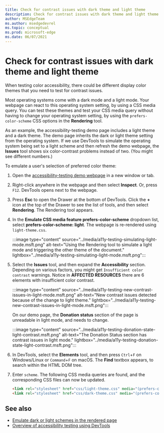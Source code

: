 ```yaml
---
title: Check for contrast issues with dark theme and light theme
description: Check for contrast issues with dark theme and light theme (for dark mode and light mode) using the \"Emulate CSS media feature prefers-color-scheme\" dropdown list in the Rendering tool.
author: MSEdgeTeam
ms.author: msedgedevrel
ms.topic: conceptual
ms.prod: microsoft-edge
ms.date: 06/07/2021
---
```

# Check for contrast issues with dark theme and light theme

<!-- Rendering tool: Emulate CSS media feature prefers-color-scheme -->

When testing color accessibility, there could be different display color themes that you need to test for contrast issues.

Most operating systems come with a dark mode and a light mode.  Your webpage can react to this operating system setting, by using a CSS media query.  You can test these themes and test your CSS media query without having to change your operating system setting, by using the `prefers-color-scheme` CSS options in the **Rendering** tool.

As an example, the accessibility-testing demo page includes a light theme and a dark theme.  The demo page inherits the dark or light theme setting from the operating system.  If we use DevTools to simulate the operating system being set to a light scheme and then refresh the demo webpage, the **Issues** tool shows six color-contrast problems instead of two.  (You might see different numbers.)

To emulate a user's selection of preferred color theme:

1. Open the [accessibility-testing demo webpage](https://microsoftedge.github.io/Demos/devtools-a11y-testing/) in a new window or tab.

1. Right-click anywhere in the webpage and then select **Inspect**.  Or, press `F12`.  DevTools opens next to the webpage.

1. Press **Esc** to open the Drawer at the bottom of DevTools.  Click the **+** icon at the top of the Drawer to see the list of tools, and then select **Rendering**.  The Rendering tool appears.

1. In the **Emulate CSS media feature prefers-color-scheme** dropdown list, select **prefers-color-scheme: light**.  The webpage is re-rendered using `light-theme.css`.

   :::image type="content" source="../media/a11y-testing-simulating-light-mode.msft.png" alt-text="Using the Rendering tool to simulate a light mode and triggering the other theme of the document." lightbox="../media/a11y-testing-simulating-light-mode.msft.png":::

1. Select the **Issues** tool, and then expand the **Accessibility** section.  Depending on various factors, you might get `Insufficient color contrast` warnings. Notice in **AFFECTED RESOURCES** there are 6 elements with insufficient color contrast.

   :::image type="content" source="../media/a11y-testing-new-contrast-issues-in-light-mode.msft.png" alt-text="New contrast issues detected because of the change to light theme." lightbox="../media/a11y-testing-new-contrast-issues-in-light-mode.msft.png":::

    On our demo page, the **Donation status** section of the page is unreadable in light mode, and needs to change.

   :::image type="content" source="../media/a11y-testing-donation-state-light-contrast.msft.png" alt-text="The Donation Status section has contrast issues in light mode." lightbox="../media/a11y-testing-donation-state-light-contrast.msft.png":::

1. In DevTools, select the **Elements** tool, and then press `Ctrl`+`F` on Windows/Linux or `Command`+`F` on macOS.  The **Find** textbox appears, to search within the HTML DOM tree.

1. Enter `scheme`.  The following CSS media queries are found, and the corresponding CSS files can now be updated.

    ```html
    <link rel="stylesheet" href="css/light-theme.css" media="(prefers-color-scheme: light), (prefers-color-scheme: no-preference)">
    <link rel="stylesheet" href="css/dark-theme.css" media="(prefers-color-scheme: dark)">
    ```


<!-- ====================================================================== -->
## See also

*  [Emulate dark or light schemes in the rendered page](./preferred-color-scheme-simulation.md)
*  [Overview of accessibility testing using DevTools](accessibility-testing-in-devtools.md)

